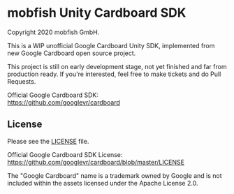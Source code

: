 mobfish Unity Cardboard SDK
==============
Copyright 2020 mobfish GmbH.

This is a WIP unofficial Google Cardboard Unity SDK, implemented from new Google Cardboard open source project.

This project is still on early development stage, not yet finished and far from production ready. If you're interested, feel free to make tickets and do Pull Requests.

Official Google Cardboard SDK:  
https://github.com/googlevr/cardboard

## License

Please see the [LICENSE](/LICENSE.md) file.

Official Google Cardboard SDK License:  
https://github.com/googlevr/cardboard/blob/master/LICENSE

The "Google Cardboard" name is a trademark owned by Google and is not included within the assets licensed under the Apache License 2.0.

